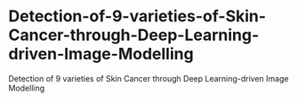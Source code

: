 # Detection-of-9-varieties-of-Skin-Cancer-through-Deep-Learning-driven-Image-Modelling
Detection of 9 varieties of Skin Cancer through Deep Learning-driven Image  Modelling
